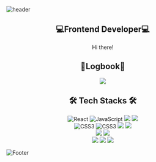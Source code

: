 ![header](https://capsule-render.vercel.app/api?type=waving&color=auto&height=200&section=header&text=Eunyoung%20Github!&fontSize=90&animation=fadeIn&fontAlignY=38&fontColor=ffffff)

<!--<img width="100%" height="200px" align="center" src="https://user-images.githubusercontent.com/90189513/191739413-373594c4-d935-422a-939a-27f94f39d384.gif"/>-->

<div align="center">
    
## 💻Frontend Developer💻
Hi there!
    

## 📝Logbook📝
    
<a href="https://velog.io/@eun0leee"><img src="https://img.shields.io/badge/Velog-20C997?style=flat&logo=Velog&logoColor=white" /></a>

## 🛠️ Tech Stacks 🛠️
<img alt="React" src="https://img.shields.io/badge/react-61DAFB?style=for-the-badge&logo=react&logoColor=black">
<img alt="JavaScript" src ="https://img.shields.io/badge/JavaScript-F7DF1E.svg?&style=for-the-badge&logo=JavaScript&logoColor=white"/>
<img src="https://img.shields.io/badge/Typescript-3178C6?style=for-the-badge&logo=typescript&logoColor=white">
<img src="https://img.shields.io/badge/Reduxtoolkit-764ABC?style=for-the-badge&logo=Redux&logoColor=white"><br>
<img alt="CSS3" src ="https://img.shields.io/badge/CSS3-FF9933.svg?&style=for-the-badge&logo=CSS3&logoColor=white"/>
<img alt="CSS3" src ="https://img.shields.io/badge/SASS-CC6699.svg?&style=for-the-badge&logo=SASS&logoColor=white"/>
<img src="https://img.shields.io/badge/Styledcomponents-DB7093?style=for-the-badge&logo=styledcomponents&logoColor=white">
<img src="https://img.shields.io/badge/TailwindCSS-06B6D4?style=for-the-badge&logo=TailwindCSS&logoColor=white"><br>
<img src="https://img.shields.io/badge/Github-181717?style=for-the-badge&logo=github&logoColor=white">
<img src="https://img.shields.io/badge/Git-F05032?style=for-the-badge&logo=git&logoColor=white"><br>
<img src="https://img.shields.io/badge/Axios-671ddf?style=for-the-badge&logo=Axios&logoColor=white"> 
<img src="https://img.shields.io/badge/Vite-646CFF?style=for-the-badge&logo=Vite&logoColor=white">
<img src="https://img.shields.io/badge/Webpack-8DD6F9?style=for-the-badge&logo=Webpack&logoColor=white">

</div>

![Footer](https://capsule-render.vercel.app/api?type=waving&color=auto&height=100&section=footer)
